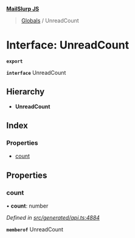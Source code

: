**[MailSlurp JS](../README.md)**

> [Globals](../README.md) / UnreadCount

# Interface: UnreadCount

**`export`** 

**`interface`** UnreadCount

## Hierarchy

* **UnreadCount**

## Index

### Properties

* [count](unreadcount.md#count)

## Properties

### count

•  **count**: number

*Defined in [src/generated/api.ts:4884](https://github.com/mailslurp/mailslurp-client/blob/05090ce/src/generated/api.ts#L4884)*

**`memberof`** UnreadCount
